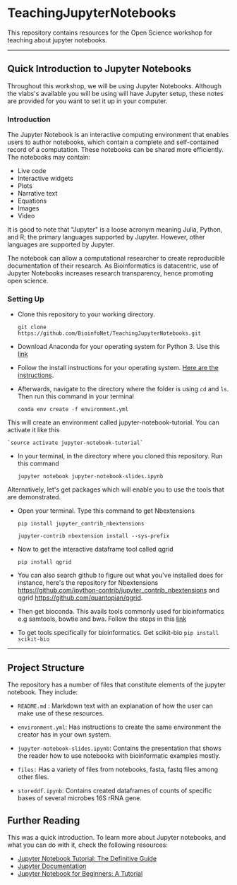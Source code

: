 
# TeachingJupyterNotebooks

This repository contains resources for the Open Science workshop for teaching about jupyter
notebooks. 

---

## Quick Introduction to Jupyter Notebooks

Throughout this workshop, we will be using Jupyter Notebooks. Although the vlabs's available you will be using will have Jupyter setup, these notes are provided for you want to set it up in your computer. 

### Introduction
The Jupyter Notebook is an interactive computing environment that enables users to author notebooks, which contain a complete and self-contained record of a computation. These notebooks can be shared more efficiently. The notebooks may contain:

* Live code
* Interactive widgets
* Plots
* Narrative text
* Equations
* Images
* Video

It is good to note that "Jupyter" is a loose acronym meaning Julia, Python, and R; the primary languages supported by Jupyter. However, other languages are supported by Jupyter.

The notebook can allow a computational researcher to create reproducible documentation of their research. As Bioinformatics is datacentric, use of Jupyter Notebooks increases research transparency, hence promoting open science. 


### Setting Up
* Clone this repository to your working directory. 

    `git clone https://github.com/BioinfoNet/TeachingJupyterNotebooks.git`
    
* Download Anaconda for your operating system for Python 3. Use this [link](https://www.anaconda.com/download/)

* Follow the install instructions for your operating system. [Here are the instructions](https://conda.io/docs/user-guide/install/index.html).

* Afterwards, navigate to the directory where the folder is using `cd` and `ls`. Then run this command in your terminal 

    `conda env create -f environment.yml`

This will create an environment called jupyter-notebook-tutorial. You can activate it  like this

    `source activate jupyter-notebook-tutorial`

* In your terminal, in the directory where you cloned this repository. Run this command

    `jupyter notebook jupyter-notebook-slides.ipynb`
    
Alternatively, let's get packages which will enable you to use the tools that are demonstrated.

* Open your terminal. Type this command to get Nbextensions

    `pip install jupyter_contrib_nbextensions`
    
    `jupyter-contrib nbextension install --sys-prefix`

* Now to get the interactive dataframe tool called qgrid

	`pip install qgrid`

* You can also search github to figure out what you've installed does for instance,
here's the repository for Nbextensions
https://github.com/ipython-contrib/jupyter_contrib_nbextensions and qgrid https://github.com/quantopian/qgrid.
	
* Then get bioconda. This avails tools commonly used for bioinformatics e.g samtools,
bowtie and bwa. Follow the steps in this [link](https://bioconda.github.io/)
    
    
* To get tools specifically for bioinformatics. Get scikit-bio 
	`pip install scikit-bio`


---

## Project Structure

The repository has a number of files that constitute elements of the jupyter notebook. 
They include:

- `README.md` : Markdown text with an explanation of how the user can make use of these resources. 

- `environment.yml`: Has instructions to create the same environment the creator has in your
own system.

- `jupyter-notebook-slides.ipynb`: Contains the presentation that shows the reader how to use
notebooks with bioinformatic examples mostly.

- `files:` Has a variety of files from notebooks, fasta, fastq files among other files.

- `storeddf.ipynb`: Contains created dataframes of counts of specific bases of several microbes 16S rRNA gene.  


## Further Reading
This was a quick introduction. To learn more about Jupyter notebooks, and what you can do with it, check the following resources:
- [Jupyter Notebook Tutorial: The Definitive Guide](https://www.datacamp.com/community/tutorials/tutorial-jupyter-notebook)
- [Jupyter Documentation](http://jupyter-notebook-beginner-guide.readthedocs.io/en/latest/)
- [Jupyter Notebook for Beginners: A Tutorial](https://www.dataquest.io/blog/jupyter-notebook-tutorial/)

